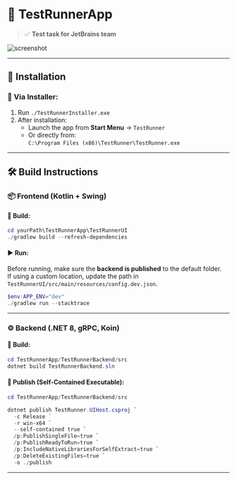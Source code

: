 # 🧪 TestRunnerApp

> ✅ **Test task for JetBrains team**

![screenshot](https://github.com/user-attachments/assets/dded08cb-de9a-41dd-b18f-5001b09e727b)

---

## 🚀 Installation

### 🔧 Via Installer:

1. Run `./TestRunnerInstaller.exe`
2. After installation:
   - Launch the app from **Start Menu** → `TestRunner`
   - Or directly from:  
     `C:\Program Files (x86)\TestRunner\TestRunner.exe`

---

## 🛠️ Build Instructions

### 📦 Frontend (Kotlin + Swing)

#### 📌 Build:
```powershell
cd yourPath\TestRunnerApp\TestRunnerUI
./gradlew build --refresh-dependencies
```

#### ▶️ Run:
Before running, make sure the **backend is published** to the default folder.  
If using a custom location, update the path in `TestRunnerUI/src/main/resources/config.dev.json`.

```powershell
$env:APP_ENV="dev"
./gradlew run --stacktrace
```

---

### ⚙️ Backend (.NET 8, gRPC, Koin)

#### 📌 Build:
```powershell
cd TestRunnerApp/TestRunnerBackend/src
dotnet build TestRunnerBackend.sln
```

#### 🚀 Publish (Self-Contained Executable):
```powershell
cd TestRunnerApp/TestRunnerBackend/src

dotnet publish TestRunner.UIHost.csproj `
  -c Release `
  -r win-x64 `
  --self-contained true `
  /p:PublishSingleFile=true `
  /p:PublishReadyToRun=true `
  /p:IncludeNativeLibrariesForSelfExtract=true `
  /p:DeleteExistingFiles=true `
  -o ./publish
```

---
